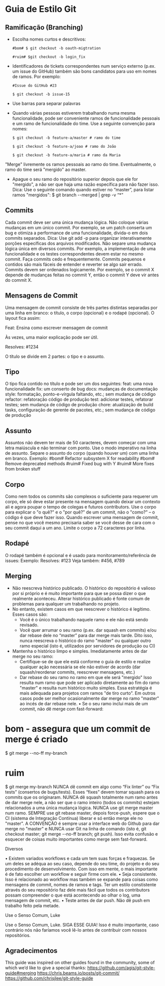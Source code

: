# Guia de Estilo Git

## Ramificação (Branching)

- Escolha nomes curtos e descritivos:

      #bom# $ git checkout -b oauth-migtration
      
      #ruim# $git checkout -b login_fix
      
- Identificadores de tickets correspondentes num serviço externo (p.ex. um issue do GitHub) também são bons candidatos para uso em nomes de ramos. Por exemplo:

      #Issue do GitHub #23

      $ git checkout -b issue-15
      
- Use barras para separar palavras
- Quando várias pessoas estiverem trabalhando numa mesma funcionalidade, pode ser conveniente ramos de funcionalidade pessoais e um ramo de funcionalidade do time. Use a seguinte convenção para nomes:

      $ git checkout -b feature-a/master # ramo do time
      
      $ git checkout -b feature-a/joao # ramo do João
      
      $ git checkout -b feature-a/maria # ramo da Maria
      
"Merge" livremente os ramos pessoais ao ramo do time. Eventualmente, o ramo do time será "mergido" ao master.
- Apague o seu ramo do repositório superior depois que ele for "mergido", a não ser que haja uma razão específica para não fazer isso.
	Dica: Use o seguinte comando quando estiver no “master”, para listar ramos "mergidos": 
	$ git branch --merged | grep -v “\*”

## Commits

Cada commit deve ser uma única mudança lógica. Não coloque várias mudanças em um único commit. Por exemplo, se um patch conserta um bug e otimiza a performance de uma funcionalidade, divida-o em dois commits separados.
Dica: Use git add -p para organizar interativamente porções específicas dos arquivos modificados.
Não separe uma mudança lógica única em diversos commits. Por exemplo, a implementação de uma funcionalidade e os testes correspondentes devem estar no mesmo commit.
Faça commits cedo e frequentemente. Commits pequenos e contidos são mais fáceis de entender e reverter se algo sair errado.
Commits devem ser ordenados logicamente. Por exemplo, se o commit X depende de mudanças feitas no commit Y, então o commit Y deve vir antes do commit X.

## Mensagens de Commit

Uma mensagem de commit consiste de três partes distintas separadas por uma linha em branco: o título, o corpo (opcional) e o rodapé (opcional). O layout fica assim:

Feat: Ensina como escrever mensagem de commit

Às vezes, uma maior explicação pode ser útil.

Resolves: #1234

O título se divide em 2 partes: o tipo e o assunto.

## Tipo
O tipo fica contido no título e pode ser um dos seguintes:
feat: uma nova funcionalidade
fix: um conserto de bug
docs: mudanças de documentação
style: formatação, ponto-e-vírgula faltando, etc.; sem mudança de código
refactor: refatoração código de produção
test: adicionar testes, refatorar testes; sem mudança de código de produção
chore: atualização de build tasks, configuração de gerente de pacotes, etc.; sem mudança de código de produção

## Assunto
Assuntos não devem ter mais de 50 caracteres, devem começar com uma letra maiúscula e não terminar com ponto. Use o modo imperativo na linha de assunto. Separe o assunto do corpo (quando houver um) com uma linha em branco.
Exemplo: #bom# Refactor subsystem X for readability #bom# Remove deprecated methods #ruim# Fixed bug with Y #ruim# More fixes from broken stuff

## Corpo
Como nem todos os commits são complexos o suficiente para requerer um corpo, ele só deve estar presente na mensagem quando deixar um contexto ali e agora poupar o tempo de colegas e futuros contributors. 
Use o corpo para explicar o "o quê?" e o "por quê?" de um commit, não o "como?" – o código é que deve fazer isso. 
Quando escrever uma mensagem de commit, pense no que você mesmo precisaria saber se você desse de cara com o seu commit daqui a um ano.
Limite o corpo a 72 caracteres por linha.

## Rodapé
O rodapé também é opcional e é usado para monitoramento/referência de issues:
Exemplo: 
Resolves: #123
Veja também: #456, #789

## Merging

- Não reescreva histórico publicado. O histórico do repositório é valioso por si próprio e é muito importante para que se possa dizer o que realmente aconteceu. Alterar histórico publicado é fonte comum de problemas para qualquer um trabalhando no projeto.
- No entanto, existem casos em que reescrever o histórico é legítimo. Esses casos são:
	- Você é o único trabalhando naquele ramo e ele não está sendo revisado.
	- Você quer arrumar o seu ramo (p.ex. dar squash em commits) e/ou dar rebase dele no “master” para dar merge mais tarde.
Dito isso, nunca reescreva o histórico do ramo "master" ou qualquer outro ramo especial (isto é, utilizados por servidores de produção ou CI)
- Mantenha o histórico limpo e simples. Imediatamente antes de dar merge no seu ramo:
	- Certifique-se de que ele está conforme o guia de estilo e realize qualquer ação necessária se ele não estiver de acordo (dar squash/reordenar commits, reescrever mensagens, etc.)
	- Dar rebase do seu ramo no ramo em que ele será "mergido"
Isso resulta num ramo que pode ser aplicado diretamente ao fim do ramo "master" e resulta num histórico muito simples.
Essa estratégia é mais adequada para projetos com ramos "de tiro curto". Em outros casos pode ser melhor ocasionalmente dar merge no ramo "master" ao incés de dar rebase nele.
•	Se o seu ramo inclui mais de um commit, não dê merge com fast-forward:
# bom - assegura que um commit de merge é criado
$ git merge --no-ff my-branch
# ruim
$ git merge my-branch
NUNCA dê commit em algo como “Fix linter” ou “Fix tests” (consertos de bugs/tests). Esses “fixes” devem tomar squash para os commits que os originaram.
NUNCA dê squash totalmente num ramo antes de dar merge nele, a não ser que o ramo inteiro (todos os commits) estejam relacionados a uma única mudança lógica.
NUNCA use git merge master num ramo. SEMPRE use git rebase master, depois force-push, espere que o CI (sistema de Integração Contínua) liberar e só então merge ele no "master".
A CONVENÇÃO é sempre usar a interface web do Github para dar merge no "master" e NUNCA usar Git na linha de comando (isto é, git checkout master; git merge --no-ff branch; git push). Isso evita confusão e esquecer de coisas muito importantes como merge sem fast-forward.

Diversos

•	Existem variados workflows e cada um tem suas forças e fraquezas. Se um deles se adéqua ao seu caso, depende do seu time, do projeto e do seu procedimento de desenvolvimento.
Com isso em mente, o mais importante é de fato escolher um workflow e seguir firme com ele.
•	Seja consistente. Isso é relacionado ao workflow mas também se expande para coisas como mensagens de commit, nomes de ramos e tags. Ter um estilo constistente através do seu repositório faz dele mais fácil que todos os contributors possam compreender o que está acontecendo ao olhar o log, uma mensagem de commit, etc.
•	Teste antes de dar push. Não dê push em trabalho feito pela metade.

Use o Senso Comum, Luke

Use o Senso Comum, Luke. SIGA ESSE GUIA! Isso é muito importante, caso contrário nós não faríamos você lê-lo antes de contribuir com nossos repositórios.

## Agradecimentos

This guide was inspired on other guides found in the community, some of which we’d like to give a special thanks:
https://github.com/agis/git-style-guide#merging
https://chris.beams.io/posts/git-commit/
https://github.com/chrisjlee/git-style-guide
